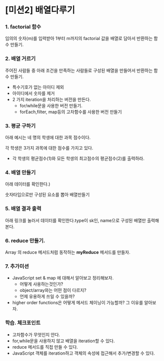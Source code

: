 # [미션2] 배열다루기

### **1. factorial 함수**

임의의 숫자(m)를 입력받아 1부터 m까지의 factorial 값을 배열로 담아서 반환하는 함수 만들기.


### **2. 배열 거르기**

주어진 사람들 중 아래 조건을 만족하는 사람들로 구성된 배열을 만들어서 반환하는 함수 만들기.

- 특수기호가 없는 아이디 제외
- 아이디에서 숫자를 제거
- 2 가지 iteration을 처리하는 버전을 만든다.
    - for/while문을 사용한 버전 만들기.
    - forEach,filter, map등의 고차함수를 사용한 버전 만들기



### **3. 평균 구하기**

아래 예시는 네 명의 학생에 대한 과목 점수이다.

각 학생은 3가지 과목에 대한 점수를 가지고 있다.

- 각 학생의 평균점수(1)와 모든 학생의 최고점수의 평균점수(2)를 출력하라.



### **4. 배열 만들기**

아래 데이터를 확인한다.)

숫자타입으로만 구성된 요소를 뽑아 배열만들기



### **5. 배열 결과 출력**

아래 링크를 눌러서 데이터를 확인한다.type이 sk인, name으로 구성된 배열만 출력해본다.



### **6. reduce 만들기.**

Array 의 reduce 메서드처럼 동작하는 **myReduce** 메서드를 만들자.

### **7. 추가미션**

- JavaScript set & map 에 대해서 알아보고 정리해보자.
    - 어떻게 사용하는것인가?
    - object/array와는 어떤 점이 다르지?
    - 언제 유용하게 쓰일 수 있을까?
- higher order functions은 어떻게 메서드 체이닝이 가능할까? 그 이유를 알아보자.


### **학습. 체크포인트**

- 고차함수가 무엇인지 안다.
- for,while문을 사용하지 않고 배열을 iteration할 수 있다.
- reduce 메서드를 직접 만들 수 있다.
- JavaScript 객체를 iteration하고 객체의 속성에 접근해서 추가/변경할 수 있다.
